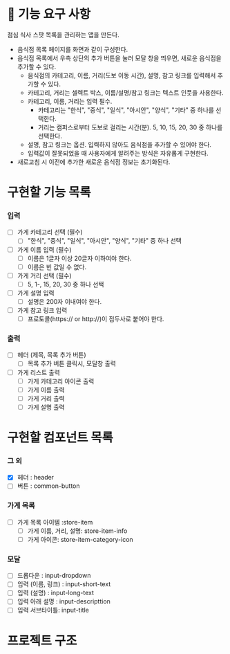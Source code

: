 # 🎯 기능 요구 사항

점심 식사 스팟 목록을 관리하는 앱을 만든다.

- 음식점 목록 페이지를 화면과 같이 구성한다.
- 음식점 목록에서 우측 상단의 추가 버튼을 눌러 모달 창을 띄우면, 새로운 음식점을 추가할 수 있다.
  - 음식점의 카테고리, 이름, 거리(도보 이동 시간), 설명, 참고 링크를 입력해서 추가할 수 있다.
  - 카테고리, 거리는 셀렉트 박스, 이름/설명/참고 링크는 텍스트 인풋을 사용한다.
  - 카테고리, 이름, 거리는 입력 필수.
    - 카테고리는 "한식", "중식", "일식", "아시안", "양식", "기타" 중 하나를 선택한다.
    - 거리는 캠퍼스로부터 도보로 걸리는 시간(분). 5, 10, 15, 20, 30 중 하나를 선택한다.
  - 설명, 참고 링크는 옵션. 입력하지 않아도 음식점을 추가할 수 있어야 한다.
  - 입력값이 잘못되었을 때 사용자에게 알려주는 방식은 자유롭게 구현한다.
- 새로고침 시 이전에 추가한 새로운 음식점 정보는 초기화된다.

# 구현할 기능 목록

### 입력

- [ ] 가게 카테고리 선택 (필수)
  - [ ] "한식", "중식", "일식", "아시안", "양식", "기타" 중 하나 선택
- [ ] 가게 이름 입력 (필수)
  - [ ] 이름은 1글자 이상 20글자 이하여야 한다.
  - [ ] 이름은 빈 값일 수 없다.
- [ ] 가게 거리 선택 (필수)
  - [ ] 5, 1-, 15, 20, 30 중 하나 선택
- [ ] 가게 설명 입력
  - [ ] 설명은 200자 이내여야 한다.
- [ ] 가게 참고 링크 입력
  - [ ] 프로토콜(https:// or http://)이 접두사로 붙어야 한다.

### 출력

- [ ] 헤더 (제목, 목록 추가 버튼)
  - [ ] 목록 추가 버튼 클릭시, 모달창 출력
- [ ] 가게 리스트 출력
  - [ ] 가게 카테고리 아이콘 출력
  - [ ] 가게 이름 출력
  - [ ] 가게 거리 출력
  - [ ] 가게 설명 출력

# 구현할 컴포넌트 목록

### 그 외

- [x] 헤더 : header
- [ ] 버튼 : common-button

### 가게 목록

- [ ] 가게 목록 아이템 :store-item
  - [ ] 가게 이름, 거리, 설명: store-item-info
  - [ ] 가게 아이콘: store-item-category-icon

### 모달

- [ ] 드롭다운 : input-dropdown
- [ ] 입력 (이름, 링크) : input-short-text
- [ ] 입력 (설명) : input-long-text
- [ ] 입력 아래 설명 : input-descripttion
- [ ] 입력 서브타이틀: input-title

# 프로젝트 구조
